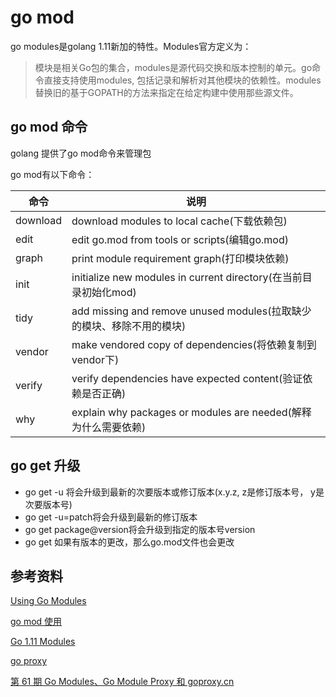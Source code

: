 # go mod

go modules是golang 1.11新加的特性。Modules官方定义为：

> 模块是相关Go包的集合，modules是源代码交换和版本控制的单元。go命令直接支持使用modules, 包括记录和解析对其他模块的依赖性。modules替换旧的基于GOPATH的方法来指定在给定构建中使用那些源文件。

## go mod 命令

golang 提供了go mod命令来管理包

go mod有以下命令：

| 命令     | 说明                                                         |
| -------- | ------------------------------------------------------------ |
| download | download modules to local cache(下载依赖包)                  |
| edit     | edit go.mod from tools or scripts(编辑go.mod)                |
| graph    | print module requirement graph(打印模块依赖)                 |
| init     | initialize new modules in current directory(在当前目录初始化mod) |
| tidy     | add missing and remove unused modules(拉取缺少的模块、移除不用的模块) |
| vendor   | make vendored copy of dependencies(将依赖复制到vendor下)     |
| verify   | verify dependencies have expected content(验证依赖是否正确)  |
| why      | explain why packages or modules are needed(解释为什么需要依赖) |

## go get 升级

- go get -u 将会升级到最新的次要版本或修订版本(x.y.z, z是修订版本号， y是次要版本号)
- go get -u=patch将会升级到最新的修订版本
- go get package@version将会升级到指定的版本号version
- go get 如果有版本的更改，那么go.mod文件也会更改

## 参考资料
[Using Go Modules](https://blog.golang.org/using-go-modules)

[go mod 使用](https://juejin.im/post/5c8e503a6fb9a070d878184a)

[Go 1.11 Modules](https://github.com/golang/go/wiki/Modules)

[go proxy](https://github.com/goproxy/goproxy.cn)

[第 61 期 Go Modules、Go Module Proxy 和 goproxy.cn](https://github.com/developer-learning/night-reading-go/issues/468)